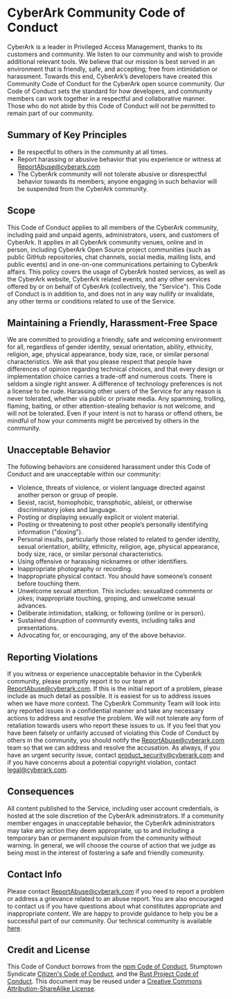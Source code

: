 # CyberArk Community Code of Conduct

CyberArk is a leader in Privileged Access Management, thanks to its customers and community. We listen to our community and wish to provide additional relevant tools.  We believe that our mission is best served in an environment that is friendly, safe, and accepting; free from intimidation or harassment.
Towards this end, CyberArk’s developers have created this Community Code of Conduct for the CyberArk open source community.  Our Code of Conduct sets the standard for how developers, and community members can work together in a respectful and collaborative manner.  Those who do not abide by this Code of Conduct will not be permitted to remain part of our community.

## Summary of Key Principles

- Be respectful to others in the community at all times.
- Report harassing or abusive behavior that you experience or witness at ReportAbuse@cyberark.com
- The CyberArk community will not tolerate abusive or disrespectful behavior towards its members; anyone engaging in such behavior will be suspended from the CyberArk community.

## Scope

This Code of Conduct applies to all members of the CyberArk community, including paid and unpaid agents, administrators, users, and customers of CyberArk.  It applies in all CyberArk community venues, online and in person, including CyberArk Open Source project communities (such as public GitHub repositories, chat channels, social media, mailing lists, and public events) and in one-on-one communications pertaining to CyberArk affairs.
This policy covers the usage of CyberArk hosted services, as well as the CyberArk website, CyberArk related events, and any other services offered by or on behalf of CyberArk (collectively, the "Service").
This Code of Conduct is in addition to, and does not in any way nullify or invalidate, any other terms or conditions related to use of the Service.

## Maintaining a Friendly, Harassment-Free Space

We are committed to providing a friendly, safe and welcoming environment for all, regardless of gender identity, sexual orientation, ability, ethnicity, religion, age, physical appearance, body size, race, or similar personal characteristics.
We ask that you please respect that people have differences of opinion regarding technical choices, and that every design or implementation choice carries a trade-off and numerous costs. There is seldom a single right answer. A difference of technology preferences is not a license to be rude.
Harassing other users of the Service for any reason is never tolerated, whether via public or private media. Any spamming, trolling, flaming, baiting, or other attention-stealing behavior is not welcome, and will not be tolerated.
Even if your intent is not to harass or offend others, be mindful of how your comments might be perceived by others in the community.

## Unacceptable Behavior

The following behaviors are considered harassment under this Code of Conduct and are unacceptable within our community:
- Violence, threats of violence, or violent language directed against another person or group of people.
- Sexist, racist, homophobic, transphobic, ableist, or otherwise discriminatory jokes and language.
- Posting or displaying sexually explicit or violent material.
- Posting or threatening to post other people’s personally identifying information ("doxing").
- Personal insults, particularly those related to related to gender identity, sexual orientation, ability, ethnicity, religion, age, physical appearance, body size, race, or similar personal characteristics.
- Using offensive or harassing nicknames or other identifiers.
- Inappropriate photography or recording.
- Inappropriate physical contact. You should have someone’s consent before touching them.
- Unwelcome sexual attention. This includes: sexualized comments or jokes; inappropriate touching, groping, and unwelcome sexual advances.
- Deliberate intimidation, stalking, or following (online or in person).
- Sustained disruption of community events, including talks and presentations.
- Advocating for, or encouraging, any of the above behavior.

## Reporting Violations

If you witness or experience unacceptable behavior in the CyberArk community, please promptly report it to our team at ReportAbuse@cyberark.com.  If this is the initial report of a problem, please include as much detail as possible. It is easiest for us to address issues when we have more context.
The CyberArk Community Team will look into any reported issues in a confidential manner and take any necessary actions to address and resolve the problem.
We will not tolerate any form of retaliation towards users who report these issues to us.
If you feel that you have been falsely or unfairly accused of violating this Code of Conduct by others in the community, you should notify the ReportAbuse@cyberark.com team so that we can address and resolve the accusation.
As always, if you have an urgent security issue, contact product_security@cyberark.com and if you have concerns about a potential copyright violation, contact legal@cyberark.com.

## Consequences

All content published to the Service, including user account credentials, is hosted at the sole discretion of the CyberArk administrators.  If a community member engages in unacceptable behavior, the CyberArk administrators may take any action they deem appropriate, up to and including a temporary ban or permanent expulsion from the community without warning. In general, we will choose the course of action that we judge as being most in the interest of fostering a safe and friendly community.

## Contact Info
Please contact ReportAbuse@cyberark.com if you need to report a problem or address a grievance related to an abuse report.
You are also encouraged to contact us if you have questions about what constitutes appropriate and inappropriate content. We are happy to provide guidance to help you be a successful part of our community. Our technical community is available [here](https://cyberark-customers.force.com/s/).

## Credit and License

This Code of Conduct borrows from the [npm Code of Conduct](https://www.npmjs.com/policies/conduct), Stumptown Syndicate [Citizen's Code of Conduct](http://citizencodeofconduct.org/), and the [Rust Project Code of Conduct](https://www.rust-lang.org/conduct.html).
This document may be reused under a [Creative Commons Attribution-ShareAlike License](https://creativecommons.org/licenses/by-sa/4.0/).